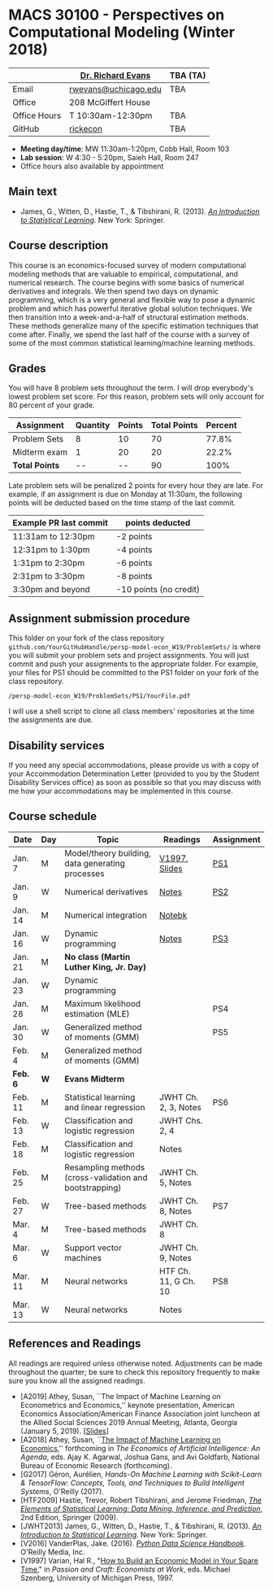 # MACS 30100 - Perspectives on Computational Modeling (Winter 2018)

|  | [Dr. Richard Evans](https://sites.google.com/site/rickecon/) | TBA (TA) |
|--------------|--------------------------------------------------------------|----------------------------------------------------------------------------|
| Email | rwevans@uchicago.edu | TBA |
| Office | 208 McGiffert House |     |
| Office Hours | T 10:30am-12:30pm | TBA |
| GitHub | [rickecon](https://github.com/rickecon) | TBA |

* **Meeting day/time**: MW 11:30am-1:20pm, Cobb Hall, Room 103
* **Lab session**: W 4:30 - 5:20pm, Saieh Hall, Room 247
* Office hours also available by appointment

## Main text
* James, G., Witten, D., Hastie, T., & Tibshirani, R. (2013). [*An Introduction to Statistical Learning*](http://link.springer.com.proxy.uchicago.edu/book/10.1007%2F978-1-4614-7138-7). New York: Springer.


## Course description

This course is an economics-focused survey of modern computational modeling methods that are valuable to empirical, computational, and numerical research. The course begins with some basics of numerical derivatives and integrals. We then spend two days on dynamic programming, which is a very general and flexible way to pose a dynamic problem and which has powerful iterative global solution techniques. We then transition into a week-and-a-half of structural estimation methods. These methods generalize many of the specific estimation techniques that come after. Finally, we spend the last half of the course with a survey of some of the most common statistical learning/machine learning methods.

## Grades

You will have 8 problem sets throughout the term. I will drop everybody's lowest problem set score. For this reason, problem sets will only account for 80 percent of your grade.

| Assignment       | Quantity | Points | Total Points | Percent |
|------------------|----------|--------|--------------|---------|
| Problem Sets     | 8        | 10     | 70           | 77.8%     |
| Midterm exam     | 1        | 20     | 20           | 22.2%     |
| **Total Points** | --       | --     | 90           | 100%    |

Late problem sets will be penalized 2 points for every hour they are late. For example, if an assignment is due on Monday at 11:30am, the following points will be deducted based on the time stamp of the last commit.

| Example PR last commit | points deducted |
| ---------------------- | --------------- |
| 11:31am to 12:30pm     | -2 points       |
| 12:31pm to 1:30pm      | -4 points       |
| 1:31pm to 2:30pm       | -6 points       |
| 2:31pm to 3:30pm       | -8 points       |
| 3:30pm and beyond      | -10 points (no credit) |

## Assignment submission procedure

This folder on your fork of the class repository `github.com/YourGitHubHandle/persp-model-econ_W19/ProblemSets/` is where you will submit your problem sets and project assignments. You will just commit and push your assignments to the appropriate folder. For example, your files for PS1 should be committed to the PS1 folder on your fork of the class repository.

`/persp-model-econ_W19/ProblemSets/PS1/YourFile.pdf`

I will use a shell script to clone all class members' repositories at the time the assignments are due.

## Disability services

If you need any special accommodations, please provide us with a copy of your Accommodation Determination Letter (provided to you by the Student Disability Services office) as soon as possible so that you may discuss with me how your accommodations may be implemented in this course.

## Course schedule

| Date | Day | Topic | Readings | Assignment |
|------------|-------|---------------------------------------------------------|--------------|------------------------------|
| Jan.  7 | M | Model/theory building, data generating processes | [V1997](http://people.ischool.berkeley.edu/~hal/Papers/how.pdf), [Slides](https://github.com/UC-MACSS/persp-model-econ_W19/blob/master/Slides/PerspModel_Intro.pdf) | [PS1](https://github.com/UC-MACSS/persp-model-econ_W19/blob/master/ProblemSets/PS1/PS1.pdf) |
| Jan.  9 | W | Numerical derivatives | [Notes](https://github.com/UC-MACSS/persp-model-econ_W19/blob/master/Notes/ACME_NumDiff.pdf) | [PS2](https://github.com/UC-MACSS/persp-model-econ_W19/blob/master/ProblemSets/PS2/PS2.pdf) |
| Jan. 14 | M | Numerical integration | [Notebk](https://github.com/UC-MACSS/persp-model-econ_W19/blob/master/Notebooks/NumIntegr/NumIntegr.ipynb) |  |
| Jan. 16 | W | Dynamic programming   | [Notes](https://github.com/UC-MACSS/persp-model-econ_W19/blob/master/Notes/DynProg_Evans.pdf) | [PS3](https://github.com/UC-MACSS/persp-model-econ_W19/blob/master/ProblemSets/PS3/PS3.pdf) |
| Jan. 21 | M | **No class (Martin Luther King, Jr. Day)** |  |  |
| Jan. 23 | W | Dynamic programming   | |     |
| Jan. 28 | M | Maximum likelihood estimation (MLE) | | PS4 |
| Jan. 30 | W | Generalized method of moments (GMM) | | PS5 |
| Feb.  4 | M | Generalized method of moments (GMM) | | |
| **Feb. 6** | **W** | **Evans Midterm** |  |  |
| Feb. 11 | M | Statistical learning and linear regression | JWHT Ch. 2, 3, Notes | PS6 |
| Feb. 13 | W | Classification and logistic regression | JWHT Chs. 2, 4 |    |
| Feb. 18 | M | Classification and logistic regression | Notes |  |
| Feb. 25 | M | Resampling methods (cross-validation and bootstrapping) | JWHT Ch. 5, Notes |  |
| Feb. 27 | W | Tree-based methods | JWHT Ch. 8, Notes | PS7 |
| Mar.  4 | M | Tree-based methods | JWHT Ch. 8 |  |
| Mar.  6 | W | Support vector machines | JWHT Ch. 9, Notes |  |
| Mar. 11 | M | Neural networks | HTF Ch. 11, G Ch. 10 | PS8 |
| Mar. 13 | W | Neural networks  | Notes |  |

## References and Readings ##

All readings are required unless otherwise noted. Adjustments can be made throughout the quarter; be sure to check this repository frequently to make sure you know all the assigned readings.

* [A2019] Athey, Susan, ``The Impact of Machine Learning on Econometrics and Economics,'' keynote presentation, American Economics Association/American Finance Association joint luncheon at the Allied Social Sciences 2019 Annual Meeting, Atlanta, Georgia (January 5, 2019). [[Slides](https://github.com/UC-MACSS/persp-model-econ_W19/blob/master/Slides/Athey2019_AEAAFAv2.pptx)]
* [A2018] Athey, Susan, ``[The Impact of Machine Learning on Economics](https://www.nber.org/chapters/c14009.pdf),'' forthcoming in *The Economics of Artificial Intelligence: An Agenda*, eds. Ajay K. Agarwal, Joshua Gans, and Avi Goldfarb, National Bureau of Economic Research (forthcoming).
* [G2017] Géron, Aurélien, *Hands-On Machine Learning with Scikit-Learn & TensorFlow: Concepts, Tools, and Techniques to Build Intelligent Systems*, O'Reilly (2017).
* [HTF2009] Hastie, Trevor, Robert Tibshirani, and Jerome Friedman, [*The Elements of Statistical Learning: Data Mining, Inference, and Prediction*](https://web.stanford.edu/~hastie/Papers/ESLII.pdf), 2nd Edition, Springer (2009).
* [JWHT2013] James, G., Witten, D., Hastie, T., & Tibshirani, R. (2013). [*An Introduction to Statistical Learning*](http://link.springer.com.proxy.uchicago.edu/book/10.1007%2F978-1-4614-7138-7). New York: Springer.
* [V2016] VanderPlas, Jake. (2016). [*Python Data Science Handbook*](http://proquestcombo.safaribooksonline.com.proxy.uchicago.edu/book/programming/python/9781491912126). O'Reilly Media, Inc.
* [V1997] Varian, Hal R., "[How to Build an Economic Model in Your Spare Time](http://people.ischool.berkeley.edu/~hal/Papers/how.pdf)," in *Passion and Craft: Economists at Work*, eds. Michael Szenberg, University of Michigan Press, 1997.
